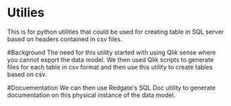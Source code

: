 # Utilies
This is for python utilities that could be used for creating table in SQL server based on headers contained in csv files. 

#Background
The need for this utility started with using Qlik sense where you cannot export the data model. We then used Qlik scripts to generate files for each table in csv format and then use this utility to create tables based on csv.

#Docuementation
We can then use Redgate's SQL Doc utility to generate documentation on this physical instance of the data model.
